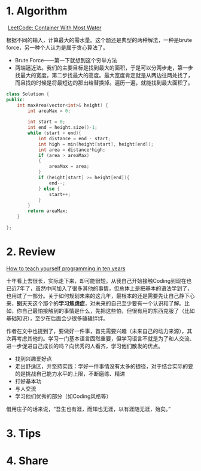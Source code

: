 # 1. Algorithm

​	[LeetCode: Container With Most Water](<https://leetcode.com/problems/container-with-most-water/>)

根据不同的输入，计算最大的需水量。这个题还是典型的两种解法，一种是brute force，另一种个人认为是属于贪心算法了。

- Brute Force——第一下就想到这个穷举方法
- 两端逼近法。我们的主要目标是找到最大的面积，于是可以分两步走，第一步找最大的宽度，第二步找最大的高度。最大宽度肯定就是从两边往两处找了，而且找的时候是将最短边的那出给替换掉。遍历一遍，就能找到最大面积了。


```c++
class Solution {
public:
    int maxArea(vector<int>& height) {
        int areaMax = 0;
        
        int start = 0;
        int end = height.size()-1;
        while (start < end){
            int distance = end - start;
            int high = min(height[start], height[end]);
            int area = distance*high;
            if (area > areaMax)
            {
                areaMax = area;
            }
            if (height[start] >= height[end]){
                end--;
            } else {
                start++;
            }
        }
        return areaMax;
    }
    
};
```



# 2. Review

[How to teach yourself programming in ten years](<https://arantius.com/misc/mirror/TeachYourselfProgramming.html>)

​	十年看上去很长，实际走下来，却可能很短。从我自己开始接触Coding到现在也已近7年了，虽然中间加入了很多其他的事情，但总体上是把基本的语法学到了，也用过了一部分。关于如何规划未来的这几年，最根本的还是需要先让自己静下心来，**别**天天这个那个的**学习焦虑症**，对未来的自己至少要有一个认识和了解。比如，你自己最怕接触到的事情是什么，先把这些怕，但很有用的东西克服了（比如基础知识），至少在后面会少很多磕磕绊绊。

​	作者在文中也提到了，要做好一件事，首先需要兴趣（未来自己的动力来源），其次再考虑其他的。学习一门基本语言固然重要，但学习语言不就是为了和人交流、进一步促进自己成长的吗？向优秀的人看齐，学习他们散发的优点。

- 找到兴趣爱好点
- 走出舒适区，并坚持实践：学好一件事情没有太多的捷径，对于结合实际的要的是挑战自己能力水平的上限，不断磨练、精进
- 打好基本功
- 与人交流
- 学习他们优秀的部分（如Coding风格等）

借用庄子的话来说，“吾生也有涯，而知也无涯，以有涯随无涯，殆矣。”

# 3. Tips

# 4. Share

